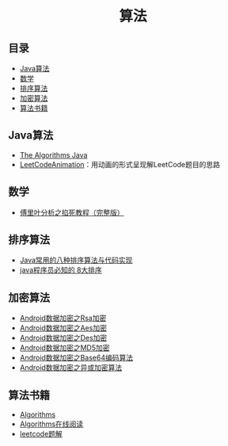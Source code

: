 <h1 align="center">算法</h1>

## 目录
* [Java算法](#Java算法)
* [数学](#数学)
* [排序算法](#加密算法)
* [加密算法](#加密算法)
* [算法书籍](#算法书籍)

## Java算法
* [The Algorithms Java](https://github.com/TheAlgorithms/Java)
* [LeetCodeAnimation](https://github.com/MisterBooo/LeetCodeAnimation)：用动画的形式呈现解LeetCode题目的思路

## 数学
* [傅里叶分析之掐死教程（完整版）](https://zhuanlan.zhihu.com/p/19763358)

## 排序算法
* [Java常用的八种排序算法与代码实现](https://www.cnblogs.com/10158wsj/p/6782124.html)
* [java程序员必知的 8大排序](https://blog.csdn.net/without0815/article/details/7697916)

## 加密算法
* [Android数据加密之Rsa加密](https://www.cnblogs.com/whoislcj/p/5470095.html)
* [Android数据加密之Aes加密](http://www.cnblogs.com/whoislcj/p/5473030.html)
* [Android数据加密之Des加密](http://www.cnblogs.com/whoislcj/p/5580950.html)
* [Android数据加密之MD5加密](http://www.cnblogs.com/whoislcj/p/5885006.html)
* [Android数据加密之Base64编码算法](http://www.cnblogs.com/whoislcj/p/5887859.html)
* [Android数据加密之异或加密算法](https://www.cnblogs.com/whoislcj/p/5944917.html)

## 算法书籍
* [Algorithms](https://github.com/jeffgerickson/algorithms)
* [Algorithms在线阅读](http://jeffe.cs.illinois.edu/teaching/algorithms/#book)
* [leetcode题解](https://github.com/azl397985856/leetcode)
